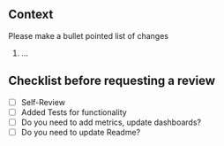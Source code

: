 ## Context
Please make a bullet pointed list of changes
1. ...

## Checklist before requesting a review
- [ ] Self-Review
- [ ] Added Tests for functionality
- [ ] Do you need to add metrics, update dashboards?
- [ ] Do you need to update Readme?
